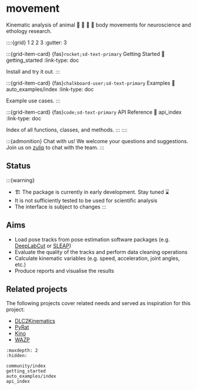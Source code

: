 # movement

Kinematic analysis of animal 🐝 🦀 🐀 🐒 body movements for neuroscience and ethology research.

::::{grid} 1 2 2 3
:gutter: 3

:::{grid-item-card} {fas}`rocket;sd-text-primary` Getting Started
:link: getting_started
:link-type: doc

Install and try it out.
:::

:::{grid-item-card} {fas}`chalkboard-user;sd-text-primary` Examples
:link: auto_examples/index
:link-type: doc

Example use cases.
:::

:::{grid-item-card} {fas}`code;sd-text-primary` API Reference
:link: api_index
:link-type: doc

Index of all functions, classes, and methods.
:::
::::

:::{admonition} Chat with us!
We welcome your questions and suggestions. Join us on [zulip](https://neuroinformatics.zulipchat.com/#narrow/stream/406001-Movement/topic/Welcome!) to chat with the team.
:::

## Status
:::{warning}
- 🏗️ The package is currently in early development. Stay tuned ⌛
- It is not sufficiently tested to be used for scientific analysis
- The interface is subject to changes
:::


## Aims
* Load pose tracks from pose estimation software packages (e.g. [DeepLabCut](http://www.mackenziemathislab.org/deeplabcut) or [SLEAP](https://sleap.ai/))
* Evaluate the quality of the tracks and perform data cleaning operations
* Calculate kinematic variables (e.g. speed, acceleration, joint angles, etc.)
* Produce reports and visualise the results

## Related projects
The following projects cover related needs and served as inspiration for this project:
* [DLC2Kinematics](https://github.com/AdaptiveMotorControlLab/DLC2Kinematics)
* [PyRat](https://github.com/pyratlib/pyrat)
* [Kino](https://github.com/BrancoLab/Kino)
* [WAZP](https://github.com/SainsburyWellcomeCentre/WAZP)


```{toctree}
:maxdepth: 2
:hidden:

community/index
getting_started
auto_examples/index
api_index
```
